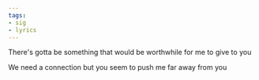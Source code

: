 ```yaml
---
tags:
- sig
- lyrics
---
```




There's gotta be something that would be worthwhile for me to give to you

We need a connection but you seem to push me far away from you